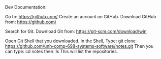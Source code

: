 Dev Documentation:

Go to: https://github.com/
Create an account on GitHub.
Download GitHub from: https://github.com/

Search for Git.
Download Git from: https://git-scm.com/download/win

Open Git Shell that you downloaded.
In the Shell, Type: git clone https://github.com/unh-comp-698-systems-software/notes.git
Then you can type: cd notes
then: ls
This will list the repositories.